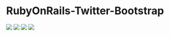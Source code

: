 # RubyOnRails-Twitter-Bootstrap
![][1]
![][2]
![][3]
![][4]

[1]: https://github.com/mehmetdik/RubyOnRails-Twitter-Bootstrap/blob/master/img/1.png
[2]: https://github.com/mehmetdik/RubyOnRails-Twitter-Bootstrap/blob/master/img/2.png
[3]: https://github.com/mehmetdik/RubyOnRails-Twitter-Bootstrap/blob/master/img/3.png
[4]: https://github.com/mehmetdik/RubyOnRails-Twitter-Bootstrap/blob/master/img/4.png
